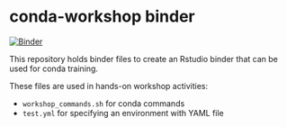 # conda-workshop binder

[![Binder](https://binder.pangeo.io/badge_logo.svg)](https://binder.pangeo.io/v2/gh/bakerccm/training-rstudio/conda-workshop?filepath=rstudio)

This repository holds binder files to create an Rstudio binder that can be used for conda training.

These files are used in hands-on workshop activities:
- `workshop_commands.sh` for conda commands
- `test.yml` for specifying an environment with YAML file

